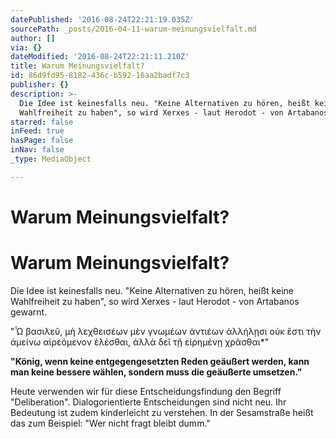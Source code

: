 ```yaml
---
datePublished: '2016-08-24T22:21:19.035Z'
sourcePath: _posts/2016-04-11-warum-meinungsvielfalt.md
author: []
via: {}
dateModified: '2016-08-24T22:21:11.210Z'
title: Warum Meinungsvielfalt?
id: 86d9fd95-8182-436c-b592-16aa2badf7c3
publisher: {}
description: >-
  Die Idee ist keinesfalls neu. "Keine Alternativen zu hören, heißt keine
  Wahlfreiheit zu haben", so wird Xerxes - laut Herodot - von Artabanos gewarnt.
starred: false
inFeed: true
hasPage: false
inNav: false
_type: MediaObject

---
```

# Warum Meinungsvielfalt?

# Warum Meinungsvielfalt?

Die Idee ist keinesfalls neu. "Keine Alternativen zu hören, heißt keine Wahlfreiheit zu haben", so wird Xerxes - laut Herodot - von Artabanos gewarnt.

"Ὦ βασιλεῦ, μὴ λεχθεισέων μὲν γνωμέων ἀντιέων ἀλλήλῃσι οὐκ ἔστι τὴν ἀμείνω αἱρεόμενον ἑλέσθαι, ἀλλὰ δεῖ τῇ εἰρημένῃ χρᾶσθαι\*"

**"König, wenn keine entgegengesetzten Reden geäußert werden, kann man keine bessere wählen, sondern muss die geäußerte umsetzen."**

Heute verwenden wir für diese Entscheidungsfindung den Begriff "Deliberation". Dialogorientierte Entscheidungen sind nicht neu. Ihr Bedeutung ist zudem kinderleicht zu verstehen. In der Sesamstraße heißt das zum Beispiel: "Wer nicht fragt bleibt dumm."
